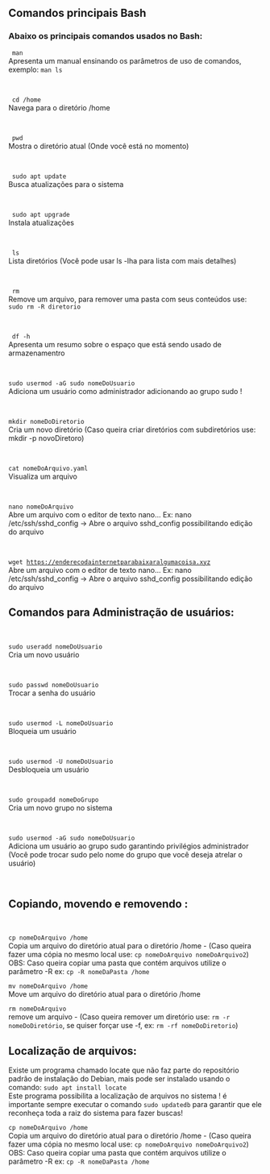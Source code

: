 ## Comandos principais Bash 

### Abaixo os principais comandos usados no Bash:



<code> man</code><br>
Apresenta um manual ensinando os parâmetros de uso de comandos, exemplo: <code>man ls</code>

<br>

<code> cd /home </code><br>
Navega para o diretório /home

<br>

<code> pwd</code><br>
Mostra o diretório atual (Onde você está no momento)

<br>

<code> sudo apt update </code><br>
Busca atualizações para o sistema

<br>

<code> sudo apt upgrade </code><br>
Instala atualizações

<br>

<code> ls </code><br>
Lista diretórios (Você pode usar ls -lha para lista com mais detalhes)

<br>

<code> rm </code><br>
Remove um arquivo, para remover uma pasta com seus conteúdos use: <code>sudo rm -R diretorio</code>

<br>

<code> df -h</code><br>
Apresenta um resumo sobre o espaço que está sendo usado de armazenamentro

<br>

<code>sudo usermod -aG sudo nomeDoUsuario </code><br>
Adiciona um usuário como administrador adicionando ao grupo sudo !

<br>

<code>mkdir nomeDoDiretorio </code><br>
Cria um novo diretório (Caso queira criar diretórios com subdiretórios use: mkdir -p novoDiretoro)

<br>

<code>cat nomeDoArquivo.yaml </code><br>
Visualiza um arquivo

<br>

<code>nano nomeDoArquivo</code><br>
Abre um arquivo com o editor de texto nano... Ex: nano /etc/ssh/sshd_config -> Abre o arquivo sshd_config possibilitando edição do arquivo

<br>

<code>wget https://enderecodainternetparabaixaralgumacoisa.xyz</code><br>
Abre um arquivo com o editor de texto nano... Ex: nano /etc/ssh/sshd_config -> Abre o arquivo sshd_config possibilitando edição do arquivo


## Comandos para Administração de usuários:


<br>

<code>sudo useradd nomeDoUsuario </code><br>
Cria um novo usuário

<br>

<code>sudo passwd nomeDoUsuario </code><br>
Trocar a senha do usuário

<br>

<code>sudo usermod -L nomeDoUsuario </code><br>
Bloqueia um usuário


<br>

<code>sudo usermod -U nomeDoUsuario </code><br>
Desbloqueia um usuário

<br>

<code>sudo groupadd nomeDoGrupo </code><br>
Cria um novo grupo no sistema


<br>

<code>sudo usermod -aG sudo nomeDoUsuario </code><br>
Adiciona um usuário ao grupo sudo garantindo privilégios administrador (Você pode trocar sudo pelo nome do grupo que você deseja atrelar o usuário)

<br>


## Copiando, movendo e removendo :


<br>

<code>cp nomeDoArquivo /home</code><br>
Copia um arquivo do diretório atual para o diretório /home - (Caso queira fazer uma cópia no mesmo local use: <code>cp nomeDoArquivo nomeDoArquivo2</code>)<br>
OBS: Caso queira copiar uma pasta que contém arquivos utilize o parâmetro -R ex: <code>cp -R nomeDaPasta /home</code>


<code>mv nomeDoArquivo /home</code><br>
Move um arquivo do diretório atual para o diretório /home



<code>rm nomeDoArquivo</code><br>
remove um arquivo - (Caso queira remover um diretório use: <code>rm -r nomeDoDiretório</code>, se quiser forçar use -f, ex: <code>rm -rf nomeDoDiretorio</code>)


## Localização de arquivos:

Existe um programa chamado locate que não faz parte do repositório padrão de instalação do Debian, mais pode ser instalado usando o comando: <code>sudo apt install locate</code><br>
Este programa possibilita a localização de arquivos no sistema ! é importante sempre executar o comando <code>sudo updatedb</code> para garantir que ele reconheça toda a raiz do sistema para fazer buscas! 
<br>

<code>cp nomeDoArquivo /home</code><br>
Copia um arquivo do diretório atual para o diretório /home - (Caso queira fazer uma cópia no mesmo local use: <code>cp nomeDoArquivo nomeDoArquivo2</code>)<br>
OBS: Caso queira copiar uma pasta que contém arquivos utilize o parâmetro -R ex: <code>cp -R nomeDaPasta /home</code>
